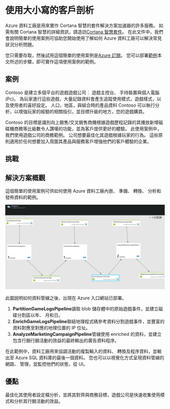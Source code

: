 <properties 
    pageTitle="使用大小寫的客戶剖析" 
    description="瞭解如何 Azure 資料工廠用來建立的資料導向工作流程 （管線） 若要設定檔遊戲客戶。" 
    services="data-factory" 
    documentationCenter="" 
    authors="sharonlo101" 
    manager="jhubbard" 
    editor="monicar"/>

<tags 
    ms.service="data-factory" 
    ms.workload="data-services" 
    ms.tgt_pltfrm="na" 
    ms.devlang="na" 
    ms.topic="article" 
    ms.date="09/06/2016" 
    ms.author="shlo"/>

# <a name="use-case---customer-profiling"></a>使用大小寫的客戶剖析

Azure 資料工廠是用來實作 Cortana 智慧的套件解決方案加速器的許多服務。  如需有關 Cortana 智慧的詳細資訊，請造訪[Cortana 智慧套件](http://www.microsoft.com/cortanaanalytics)。 在此文件中，我們會說明簡單的使用案例可協助您開始使用了解如何 Azure 資料工廠可以解決常見狀況分析問題。

您只需要存取，然後試用這個簡單的使用案例是[Azure 訂閱](https://azure.microsoft.com/pricing/free-trial/)。  您可以部署[範例](data-factory-samples.md)本文所述的步驟，即可實作這項使用案例的範例。

## <a name="scenario"></a>案例

Contoso 是建立多個平台的遊戲遊戲公司︰ 遊戲主控台、 手持裝置與個人電腦 (Pc)。 為玩家進行這些遊戲，大量記錄資料會產生追蹤使用模式，遊戲樣式，以及使用者的喜好設定。  人口，地區，與組合時的產品資料 Contoso 可以執行分析，以增強玩家的經驗的相關指引，並目標升級的地方，您的遊戲購買。 

Contoso 的目標是識別向上銷售/交叉銷售商機根據遊戲歷程記錄的其播放新增磁碟機商務等比級數令人讚嘆的功能，並為客戶提供更好的體驗。 此使用案例中，我們使用遊戲公司的商務範例。 公司想要最佳化其遊戲根據玩家的行為。 這些原則適用於任何想要加入周圍其產品與服務客戶增強他們的客戶體驗的企業。

## <a name="challenges"></a>挑戰


## <a name="solution-overview"></a>解決方案概觀

這個簡單的使用案例可供如何使用 Azure 資料工廠內嵌、 準備、 轉換、 分析和發佈資料的範例。

![端對端工作流程](./media/data-factory-customer-profiling-usecase/EndToEndWorkflow.png)

此圖說明如何資料管線之後，出現在 Azure 入口網站已部署。

1.  **PartitionGameLogsPipeline**讀取 blob 儲存體中的原始遊戲事件，並建立磁碟分割區以年、 月和日。
2.  **EnrichGameLogsPipeline**聯結地理程式碼參考資料分割遊戲事件，並豐富的資料對應至對應的地理位置的 IP 位址。
3.  **AnalyzeMarketingCampaignPipeline**管線使用 enriched 的資料，並建立包含行銷行銷活動的效益的最終輸出的廣告資料程序。

在此範例中，資料工廠用來協調活動的複製輸入的資料、 轉換及程序資料，並輸出至 Azure SQL 資料庫的最後一個資料。  您也可以以視覺化方式呈現資料管線的網路、 管理，並監控他們的狀態，從 UI。

## <a name="benefits"></a>優點

最佳化其使用者設定檔分析，並將其對齊與商務目標，遊戲公司是快速收集使用模式和分析其行銷活動的效益。




